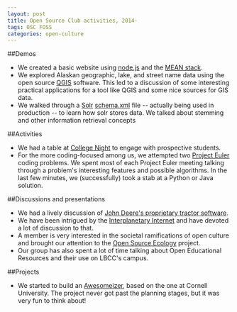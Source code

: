 ```yaml
---
layout: post
title: Open Source Club activities, 2014-
tags: OSC FOSS
categories: open-culture
---
```


##Demos

* We created a basic website using [node.js](https://nodejs.org/en/) and the [MEAN stack](http://meanjs.org/).
* We explored Alaskan geographic, lake, and street name data using the open source [QGIS](http://qgis.org/en/site/) software.  This led to a discussion of some interesting practical applications for a tool like QGIS and some nice sources for GIS data.
* We walked through a [Solr](https://lucene.apache.org/solr/) [schema.xml](https://wiki.apache.org/solr/SchemaXml) file -- actually being used in production -- to learn how solr stores data.  We talked about stemming and other information retrieval concepts

##Activities

* We had a table at [College Night](http://www.linnbenton.edu/college-night) to engage with prospective students.
* For the more coding-focused among us, we attempted two [Project Euler](https://projecteuler.net/) coding problems.  We spent most of each Project Euler meeting talking through a problem's interesting features and possible algorithms.  In the last few minutes, we (successfully) took a stab at a Python or Java solution.

##Discussions and presentations
* We had a lively discussion of [John Deere's proprietary tractor software](http://www.wired.com/2015/04/dmca-ownership-john-deere/).
* We have been intrigued by the [Interplanetary Internet](https://en.wikipedia.org/wiki/Interplanetary_Internet) and have devoted a lot of discussion to that.
* A member is very interested in the societal ramifications of open culture and brought our attention to the [Open Source Ecology](http://opensourceecology.org/) project.
* Our group has also spent a lot of time talking about Open Educational Resources and their use on LBCC's campus.

##Projects

* We started to build an [Awesomeizer](http://www.news.cornell.edu/essentials/2015/02/everything-awesome), based on the one at Cornell University.  The project never got past the planning stages, but it was very fun to think about!
